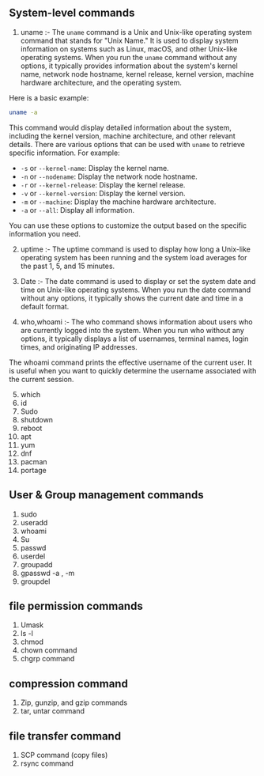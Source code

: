 ## System-level commands

1. uname :- The `uname` command is a Unix and Unix-like operating system command that stands for "Unix Name." It is used to display system information on systems such as Linux, macOS, and other Unix-like operating systems. When you run the `uname` command without any options, it typically provides information about the system's kernel name, network node hostname, kernel release, kernel version, machine hardware architecture, and the operating system.

Here is a basic example:

```bash
uname -a
```

This command would display detailed information about the system, including the kernel version, machine architecture, and other relevant details. There are various options that can be used with `uname` to retrieve specific information. For example:

- `-s` or `--kernel-name`: Display the kernel name.
- `-n` or `--nodename`: Display the network node hostname.
- `-r` or `--kernel-release`: Display the kernel release.
- `-v` or `--kernel-version`: Display the kernel version.
- `-m` or `--machine`: Display the machine hardware architecture.
- `-a` or `--all`: Display all information.

You can use these options to customize the output based on the specific information you need.

2. uptime :- The uptime command is used to display how long a Unix-like operating system has been running and the system load averages for the past 1, 5, and 15 minutes. 

3. Date :- The date command is used to display or set the system date and time on Unix-like operating systems. When you run the date command without any options, it typically shows the current date and time in a default format. 

4. who,whoami :- The who command shows information about users who are currently logged into the system. When you run who without any options, it typically displays a list of usernames, terminal names, login times, and originating IP addresses.

The whoami command prints the effective username of the current user. It is useful when you want to quickly determine the username associated with the current session.

5. which 
6.  id 
7.  Sudo 
8. shutdown 
9. reboot 
10. apt 
11. yum 
12. dnf 
13. pacman 
14. portage 


## User & Group management commands

1. sudo
2. useradd
3. whoami
4. Su
5. passwd
6. userdel
7. groupadd
8. gpasswd -a , -m
9. groupdel

## file permission commands


1. Umask
2. ls -l
3. chmod
4. chown command
5. chgrp command

## compression command


1. Zip, gunzip, and gzip commands
2. tar, untar command


## file transfer command


1. SCP command (copy files)
2. rsync command